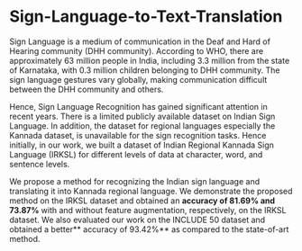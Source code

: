 # Sign-Language-to-Text-Translation

Sign Language is a medium of communication in the Deaf and Hard of Hearing community (DHH community). According to WHO, there are approximately 63 million people in India, including 3.3 million from the state of Karnataka, with 0.3 million children belonging to DHH community. The sign language gestures vary globally, making communication difficult between the DHH community and others. 

Hence, Sign Language Recognition has gained significant attention in recent years. There is a limited publicly available dataset on Indian Sign Language. In addition, the dataset for regional languages especially the Kannada dataset, is unavailable for the sign recognition tasks. Hence initially, in our work, we built a dataset of Indian Regional Kannada Sign Language (IRKSL) for different levels of data at character, word, and sentence levels. 

We propose a method for recognizing the Indian sign language and translating it into Kannada regional language. We demonstrate the proposed method on the IRKSL dataset and obtained an **accuracy of 81.69% and 73.87%** with and without feature augmentation, respectively, on the IRKSL dataset. We also evaluated our work on the INCLUDE 50 dataset and obtained a better** accuracy of 93.42%** as compared to the state-of-art method.
